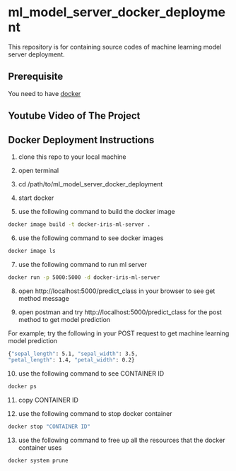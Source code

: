 # ml_model_server_docker_deployment
This repository is for containing source codes of machine learning model server deployment.

## Prerequisite
You need to have [docker](https://www.docker.com/products/docker-desktop)

## Youtube Video of The Project

## Docker Deployment Instructions
1. clone this repo to your local machine

2. open terminal

3. cd /path/to/ml_model_server_docker_deployment

4. start docker

5. use the following command to build the docker image
```bash
docker image build -t docker-iris-ml-server .
```

6. use the following command to see docker images
```bash
docker image ls
```

7. use the following command to run ml server
```bash
docker run -p 5000:5000 -d docker-iris-ml-server
```

8. open http://localhost:5000/predict_class in your browser to see get method message

9. open postman and try http://localhost:5000/predict_class for the post method to get model prediction

For example; try the following in your POST request to get machine learning model prediction
```bash
{"sepal_length": 5.1, "sepal_width": 3.5, 
"petal_length": 1.4, "petal_width": 0.2}
```

10. use the following command to see CONTAINER ID
```bash
docker ps
```

11. copy CONTAINER ID

12. use the following command to stop docker container
```bash
docker stop "CONTAINER ID"
```

13. use the following command to free up all the resources that the docker container uses
```bash
docker system prune
```